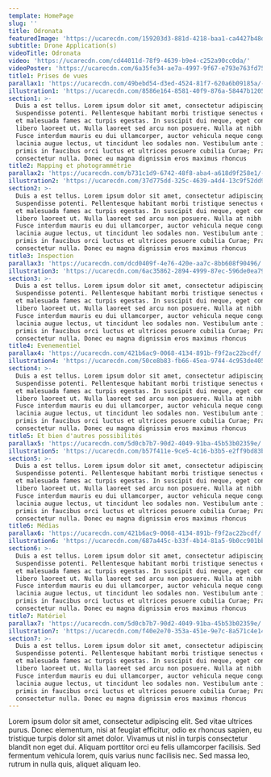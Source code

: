 ```yaml
---
template: HomePage
slug: ''
title: Odronata
featuredImage: 'https://ucarecdn.com/159203d3-881d-4218-baa1-ca4427b48d0d/'
subtitle: Drone Application(s)
videoTitle: Odronata
video: 'https://ucarecdn.com/cd44011d-78f9-4639-b9e4-c252a90cc0da/'
videoPoster: 'https://ucarecdn.com/6a35fe34-ae7a-4997-9f67-e793e763fd75/'
title1: Prises de vues
parallax1: 'https://ucarecdn.com/49bebd54-d3ed-4524-81f7-620a6b09185a/-/resize/1920x/'
illustration1: 'https://ucarecdn.com/8586e164-8581-40f9-876a-58447b1205ad/'
section1: >-
  Duis a est tellus. Lorem ipsum dolor sit amet, consectetur adipiscing elit.
  Suspendisse potenti. Pellentesque habitant morbi tristique senectus et netus
  et malesuada fames ac turpis egestas. In suscipit dui neque, eget consequat
  libero laoreet ut. Nulla laoreet sed arcu non posuere. Nulla at nibh est.
  Fusce interdum mauris eu dui ullamcorper, auctor vehicula neque congue. Morbi
  lacinia augue lectus, ut tincidunt leo sodales non. Vestibulum ante ipsum
  primis in faucibus orci luctus et ultrices posuere cubilia Curae; Praesent non
  consectetur nulla. Donec eu magna dignissim eros maximus rhoncus
title2: Mapping et photogrammétrie
parallax2: 'https://ucarecdn.com/b731c1d9-6742-48f8-aba4-a618d9f258e1/-/resize/1920x/'
illustration2: 'https://ucarecdn.com/37d775dd-325c-4639-a4d4-13c9f52dd988/'
section2: >-
  Duis a est tellus. Lorem ipsum dolor sit amet, consectetur adipiscing elit.
  Suspendisse potenti. Pellentesque habitant morbi tristique senectus et netus
  et malesuada fames ac turpis egestas. In suscipit dui neque, eget consequat
  libero laoreet ut. Nulla laoreet sed arcu non posuere. Nulla at nibh est.
  Fusce interdum mauris eu dui ullamcorper, auctor vehicula neque congue. Morbi
  lacinia augue lectus, ut tincidunt leo sodales non. Vestibulum ante ipsum
  primis in faucibus orci luctus et ultrices posuere cubilia Curae; Praesent non
  consectetur nulla. Donec eu magna dignissim eros maximus rhoncus
title3: Inspection
parallax3: 'https://ucarecdn.com/dcd0409f-4e76-420e-aa7c-8bb608f90496/'
illustration3: 'https://ucarecdn.com/6ac35862-2894-4999-87ec-596de0ea7998/'
section3: >-
  Duis a est tellus. Lorem ipsum dolor sit amet, consectetur adipiscing elit.
  Suspendisse potenti. Pellentesque habitant morbi tristique senectus et netus
  et malesuada fames ac turpis egestas. In suscipit dui neque, eget consequat
  libero laoreet ut. Nulla laoreet sed arcu non posuere. Nulla at nibh est.
  Fusce interdum mauris eu dui ullamcorper, auctor vehicula neque congue. Morbi
  lacinia augue lectus, ut tincidunt leo sodales non. Vestibulum ante ipsum
  primis in faucibus orci luctus et ultrices posuere cubilia Curae; Praesent non
  consectetur nulla. Donec eu magna dignissim eros maximus rhoncus
title4: Evenementiel
parallax4: 'https://ucarecdn.com/421b6ac9-0068-4134-891b-f9f2ac22bcdf/'
illustration4: 'https://ucarecdn.com/50ce8b83-fb66-45ea-9744-4c953de4053a/'
section4: >-
  Duis a est tellus. Lorem ipsum dolor sit amet, consectetur adipiscing elit.
  Suspendisse potenti. Pellentesque habitant morbi tristique senectus et netus
  et malesuada fames ac turpis egestas. In suscipit dui neque, eget consequat
  libero laoreet ut. Nulla laoreet sed arcu non posuere. Nulla at nibh est.
  Fusce interdum mauris eu dui ullamcorper, auctor vehicula neque congue. Morbi
  lacinia augue lectus, ut tincidunt leo sodales non. Vestibulum ante ipsum
  primis in faucibus orci luctus et ultrices posuere cubilia Curae; Praesent non
  consectetur nulla. Donec eu magna dignissim eros maximus rhoncus
title5: Et bien d'autres possibilités
parallax5: 'https://ucarecdn.com/5d0cb7b7-90d2-4049-91ba-45b53b02359e/'
illustration5: 'https://ucarecdn.com/b57f411e-9ce5-4c16-b3b5-e2ff9bd83bb2/'
section5: >-
  Duis a est tellus. Lorem ipsum dolor sit amet, consectetur adipiscing elit.
  Suspendisse potenti. Pellentesque habitant morbi tristique senectus et netus
  et malesuada fames ac turpis egestas. In suscipit dui neque, eget consequat
  libero laoreet ut. Nulla laoreet sed arcu non posuere. Nulla at nibh est.
  Fusce interdum mauris eu dui ullamcorper, auctor vehicula neque congue. Morbi
  lacinia augue lectus, ut tincidunt leo sodales non. Vestibulum ante ipsum
  primis in faucibus orci luctus et ultrices posuere cubilia Curae; Praesent non
  consectetur nulla. Donec eu magna dignissim eros maximus rhoncus
title6: Médias
parallax6: 'https://ucarecdn.com/421b6ac9-0068-4134-891b-f9f2ac22bcdf/'
illustration6: 'https://ucarecdn.com/687a445c-b33f-4b14-81a5-9b0cc901bbcd/'
section6: >-
  Duis a est tellus. Lorem ipsum dolor sit amet, consectetur adipiscing elit.
  Suspendisse potenti. Pellentesque habitant morbi tristique senectus et netus
  et malesuada fames ac turpis egestas. In suscipit dui neque, eget consequat
  libero laoreet ut. Nulla laoreet sed arcu non posuere. Nulla at nibh est.
  Fusce interdum mauris eu dui ullamcorper, auctor vehicula neque congue. Morbi
  lacinia augue lectus, ut tincidunt leo sodales non. Vestibulum ante ipsum
  primis in faucibus orci luctus et ultrices posuere cubilia Curae; Praesent non
  consectetur nulla. Donec eu magna dignissim eros maximus rhoncus
title7: Matériel
parallax7: 'https://ucarecdn.com/5d0cb7b7-90d2-4049-91ba-45b53b02359e/'
illustration7: 'https://ucarecdn.com/f40e2e70-353a-451e-9e7c-8a571c4e14bf/'
section7: >-
  Duis a est tellus. Lorem ipsum dolor sit amet, consectetur adipiscing elit.
  Suspendisse potenti. Pellentesque habitant morbi tristique senectus et netus
  et malesuada fames ac turpis egestas. In suscipit dui neque, eget consequat
  libero laoreet ut. Nulla laoreet sed arcu non posuere. Nulla at nibh est.
  Fusce interdum mauris eu dui ullamcorper, auctor vehicula neque congue. Morbi
  lacinia augue lectus, ut tincidunt leo sodales non. Vestibulum ante ipsum
  primis in faucibus orci luctus et ultrices posuere cubilia Curae; Praesent non
  consectetur nulla. Donec eu magna dignissim eros maximus rhoncus
---
```

Lorem ipsum dolor sit amet, consectetur adipiscing elit. Sed vitae ultrices purus. Donec elementum, nisi at feugiat efficitur, odio ex rhoncus sapien, eu tristique turpis dolor sit amet dolor. Vivamus ut nisl in turpis consectetur blandit non eget dui. Aliquam porttitor orci eu felis ullamcorper facilisis. Sed fermentum vehicula lorem, quis varius nunc facilisis nec. Sed massa leo, rutrum in nulla quis, aliquet aliquam leo.
